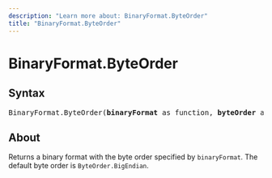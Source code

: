 ```yaml
---
description: "Learn more about: BinaryFormat.ByteOrder"
title: "BinaryFormat.ByteOrder"
---
```

# BinaryFormat.ByteOrder

## Syntax

<pre>
BinaryFormat.ByteOrder(<b>binaryFormat</b> as function, <b>byteOrder</b> as number) as function
</pre>

## About

Returns a binary format with the byte order specified by `binaryFormat`. The default byte order is `ByteOrder.BigEndian`.
